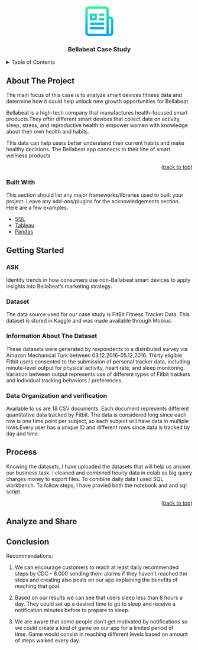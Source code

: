 <div id="top"></div>

<!-- PROJECT LOGO -->
<br />
<div align="center">
    <img src="./logo.png" alt="Logo" width="80" height="80">
  </a>

  <h3 align="center">Bellabeat Case Study</h3>

</div>

<!-- TABLE OF CONTENTS -->
<details>
  <summary>Table of Contents</summary>
  <ol>
    <li>
      <a href="#about-the-project">About The Project</a>
    </li>
    <li>
      <a href="#getting-started">Data Preparation</a>
      <ul>
        <li><a href="#dataset">Dataset</a></li>
        <li><a href="#info">Information About The Dataset</a></li>
        <li><a href="#data">Data Organization and verification</a></li>
      </ul>
    </li>
    <li><a href="#process">Process</a></li>
    <li><a href="#analyze">Analyze and Share</a></li>
    <li><a href="#conclusion">Conclusion</a></li>
  </ol>
</details>

<!-- ABOUT THE PROJECT -->
## About The Project
The main focus of this case is to analyze smart devices fitness data and determine how it could help unlock new growth opportunities for Bellabeat.

Bellabeat is a high-tech company that manufactures health-focused smart products.They offer different smart devices that collect data on activity, sleep, stress, and reproductive health to empower women with knowledge about their own health and habits.

This data can help users better understand their current habits and make healthy decisions. The Bellabeat app connects to their line of smart wellness products

<p align="right">(<a href="#top">back to top</a>)</p>

### Built With

This section should list any major frameworks/libraries used to built your project. Leave any add-ons/plugins for the acknowledgements section. Here are a few examples.

* [SQL](https://dev.mysql.com/doc/)
* [Tableau](https://public.tableau.com/en-us/s/)
* [Pandas](https://pandas.pydata.org/docs/)


<!-- GETTING STARTED -->
## Getting Started

### ASK

Identify trends in how consumers use non-Bellabeat smart devices to apply insights into Bellabeat’s marketing strategy.

### Dataset

The data source used for our case study is FitBit Fitness Tracker Data. This dataset is stored in Kaggle and was made available through Mobius.

<a id="info"></a>

### Information About The Dataset

These datasets were generated by respondents to a distributed survey via Amazon Mechanical Turk between 03.12.2016-05.12.2016. Thirty eligible Fitbit users consented to the submission of personal tracker data, including minute-level output for physical activity, heart rate, and sleep monitoring. Variation between output represents use of different types of Fitbit trackers and individual tracking behaviors / preferences.

<a id="#data"></a>

### Data Organization and verification

Available to us are 18 CSV documents. Each document represents different quantitative data tracked by Fitbit. The data is considered long since each row is one time point per subject, so each subject will have data in multiple rows.Every user has a unique ID and different rows since data is tracked by day and time.

## Process

Knowing the datasets, I have uploaded the datasets that will help us answer our business task.
I cleaned and combined hourly data in colab as big query charges money to export files. To combine daily data I used SQL workbench.
To follow steps, I have provied both the notebook and and sql script.


<p align="right">(<a href="#top">back to top</a>)</p>

<a id="analyze"></a>

## Analyze and Share


## Conclusion
Recommendations:
<br>
1. We can encourage customers to reach at least daily recommended steps by CDC - 8.000 sending them alarms if they haven't reached the steps and creating also posts on our app explaining the benefits of reaching that goal.


2. Based on our results we can see that users sleep less than 8 hours a day. They could set up a desired time to go to sleep and receive a notification minutes before to prepare to sleep.


3. We are aware that some people don't get motivated by notifications so we could create a kind of game on our app for a limited period of time. Game would consist in reaching different levels based on amount of steps walked every day.



